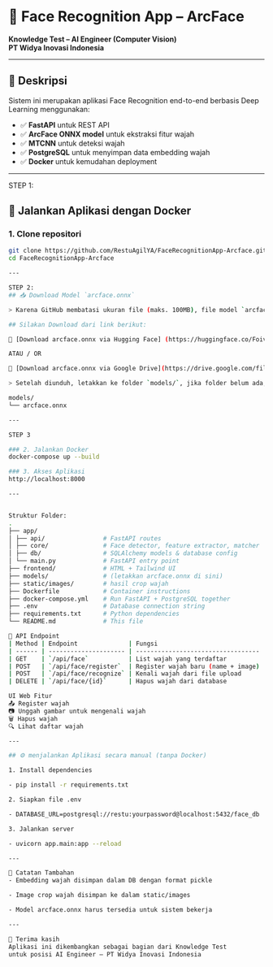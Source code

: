 # 🧠 Face Recognition App – ArcFace
**Knowledge Test – AI Engineer (Computer Vision)**  
**PT Widya Inovasi Indonesia**

---

## 📸 Deskripsi

Sistem ini merupakan aplikasi Face Recognition end-to-end berbasis Deep Learning menggunakan:
- ✅ **FastAPI** untuk REST API
- ✅ **ArcFace ONNX model** untuk ekstraksi fitur wajah
- ✅ **MTCNN** untuk deteksi wajah
- ✅ **PostgreSQL** untuk menyimpan data embedding wajah
- ✅ **Docker** untuk kemudahan deployment

---
STEP 1:

## 🚀 Jalankan Aplikasi dengan Docker

### 1. Clone repositori

```bash
git clone https://github.com/RestuAgilYA/FaceRecognitionApp-Arcface.git
cd FaceRecognitionApp-Arcface

---

STEP 2:
## 📥 Download Model `arcface.onnx`

> Karena GitHub membatasi ukuran file (maks. 100MB), file model `arcface.onnx` **tidak disertakan dalam repositori**.

## Silakan Download dari link berikut:

📎 [Download arcface.onnx via Hugging Face] (https://huggingface.co/FoivosPar/Arc2Face/resolve/da2f1e9aa3954dad093213acfc9ae75a68da6ffd/arcface.onnx?download=true)

ATAU / OR

📎 [Download arcface.onnx via Google Drive](https://drive.google.com/file/d/1oKa0_0Z4_YVfBSd1zIVpYT_JkZ7OrgLt/view?usp=sharing)

> Setelah diunduh, letakkan ke folder `models/`, jika folder belum ada, silakan buat folder dengan nama 'models':

models/
└── arcface.onnx

---

STEP 3

### 2. Jalankan Docker
docker-compose up --build

### 3. Akses Aplikasi
http://localhost:8000

---


Struktur Folder:
.
├── app/
│ ├── api/                # FastAPI routes
│ ├── core/               # Face detector, feature extractor, matcher
│ ├── db/                 # SQLAlchemy models & database config
│ └── main.py             # FastAPI entry point
├── frontend/             # HTML + Tailwind UI
├── models/               # (letakkan arcface.onnx di sini)
├── static/images/        # hasil crop wajah
├── Dockerfile            # Container instructions
├── docker-compose.yml    # Run FastAPI + PostgreSQL together
├── .env                  # Database connection string
├── requirements.txt      # Python dependencies
└── README.md             # This file

🔧 API Endpoint
| Method | Endpoint              | Fungsi                             |
| ------ | --------------------- | ---------------------------------- |
| GET    | `/api/face`           | List wajah yang terdaftar          |
| POST   | `/api/face/register`  | Register wajah baru (name + image) |
| POST   | `/api/face/recognize` | Kenali wajah dari file upload      |
| DELETE | `/api/face/{id}`      | Hapus wajah dari database          |

UI Web Fitur
📤 Register wajah
📷 Unggah gambar untuk mengenali wajah
🗑️ Hapus wajah
🔍 Lihat daftar wajah

---

## ⚙️ menjalankan Aplikasi secara manual (tanpa Docker)

1. Install dependencies

- pip install -r requirements.txt

2. Siapkan file .env

- DATABASE_URL=postgresql://restu:yourpassword@localhost:5432/face_db

3. Jalankan server

- uvicorn app.main:app --reload

---

📎 Catatan Tambahan
- Embedding wajah disimpan dalam DB dengan format pickle

- Image crop wajah disimpan ke dalam static/images

- Model arcface.onnx harus tersedia untuk sistem bekerja

---

🙌 Terima kasih
Aplikasi ini dikembangkan sebagai bagian dari Knowledge Test
untuk posisi AI Engineer – PT Widya Inovasi Indonesia